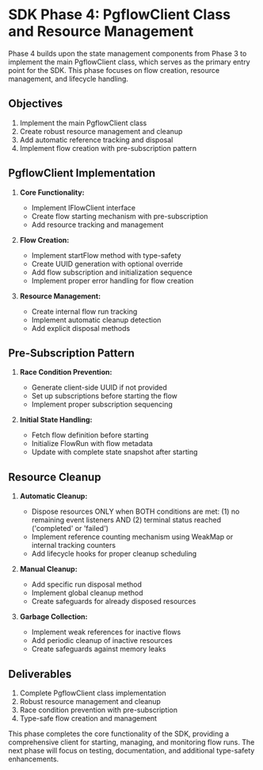 # SDK Phase 4: PgflowClient Class and Resource Management

Phase 4 builds upon the state management components from Phase 3 to implement the main PgflowClient class, which serves as the primary entry point for the SDK. This phase focuses on flow creation, resource management, and lifecycle handling.

## Objectives

1. Implement the main PgflowClient class
2. Create robust resource management and cleanup
3. Add automatic reference tracking and disposal
4. Implement flow creation with pre-subscription pattern

## PgflowClient Implementation

1. **Core Functionality:**
   - Implement IFlowClient interface
   - Create flow starting mechanism with pre-subscription
   - Add resource tracking and management

2. **Flow Creation:**
   - Implement startFlow method with type-safety
   - Create UUID generation with optional override
   - Add flow subscription and initialization sequence
   - Implement proper error handling for flow creation

3. **Resource Management:**
   - Create internal flow run tracking
   - Implement automatic cleanup detection
   - Add explicit disposal methods

## Pre-Subscription Pattern

1. **Race Condition Prevention:**
   - Generate client-side UUID if not provided
   - Set up subscriptions before starting the flow
   - Implement proper subscription sequencing

2. **Initial State Handling:**
   - Fetch flow definition before starting
   - Initialize FlowRun with flow metadata
   - Update with complete state snapshot after starting

## Resource Cleanup

1. **Automatic Cleanup:**
   - Dispose resources ONLY when BOTH conditions are met: (1) no remaining event listeners AND (2) terminal status reached ('completed' or 'failed')
   - Implement reference counting mechanism using WeakMap or internal tracking counters
   - Add lifecycle hooks for proper cleanup scheduling

2. **Manual Cleanup:**
   - Add specific run disposal method
   - Implement global cleanup method
   - Create safeguards for already disposed resources

3. **Garbage Collection:**
   - Implement weak references for inactive flows
   - Add periodic cleanup of inactive resources
   - Create safeguards against memory leaks

## Deliverables

1. Complete PgflowClient class implementation
2. Robust resource management and cleanup
3. Race condition prevention with pre-subscription
4. Type-safe flow creation and management

This phase completes the core functionality of the SDK, providing a comprehensive client for starting, managing, and monitoring flow runs. The next phase will focus on testing, documentation, and additional type-safety enhancements.